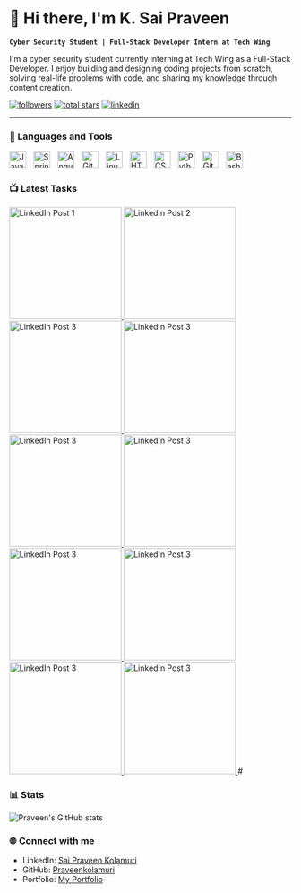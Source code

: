 # 👋 Hi there, I'm K. Sai Praveen

**`Cyber Security Student | Full-Stack Developer Intern at Tech Wing`**

I'm a cyber security student currently interning at Tech Wing as a Full-Stack Developer. I enjoy building and designing coding projects from scratch, solving real-life problems with code, and sharing my knowledge through content creation.

<p align="left">
  <a href="https://github.com/Praveenkolamuri?tab=followers">
    <img alt="followers" title="Follow me on GitHub" src="https://custom-icon-badges.demolab.com/github/followers/Praveenkolamuri?color=236ad3&labelColor=1155ba&style=for-the-badge&logo=person-add&label=Follow&logoColor=white"/></a>
  <a href="https://github.com/Praveenkolamuri?tab=repositories&sort=stargazers">
    <img alt="total stars" title="Total stars on GitHub" src="https://custom-icon-badges.demolab.com/github/stars/Praveenkolamuri?color=55960c&style=for-the-badge&labelColor=488207&logo=star"/></a>
  <a href="https://www.linkedin.com/in/sai-praveen-kolamuri-7b449822a/">
    <img alt="linkedin" title="Connect with me on LinkedIn" src="https://img.shields.io/badge/LinkedIn-0077B5?style=for-the-badge&logo=linkedin&logoColor=white"/></a>
</p>

---

### 🧰 Languages and Tools

<img align="left" alt="Java" width="30px" style="padding-right:10px;" src="https://cdn.jsdelivr.net/gh/devicons/devicon/icons/java/java-original.svg"/>
<img align="left" alt="Spring" width="30px" style="padding-right:10px;" src="https://cdn.jsdelivr.net/gh/devicons/devicon/icons/spring/spring-original.svg" />
<img align="left" alt="Angular" width="30px" style="padding-right:10px;" src="https://cdn.jsdelivr.net/gh/devicons/devicon/icons/angularjs/angularjs-plain.svg" />
<img align="left" alt="Git" width="30px" style="padding-right:10px;" src="https://cdn.jsdelivr.net/gh/devicons/devicon/icons/git/git-original.svg" />
<img align="left" alt="Linux" width="30px" style="padding-right:10px;" src="https://cdn.jsdelivr.net/gh/devicons/devicon/icons/linux/linux-original.svg" />
<img align="left" alt="HTML" width="30px" style="padding-right:10px;" src="https://cdn.jsdelivr.net/gh/devicons/devicon/icons/html5/html5-plain.svg" />
<img align="left" alt="CSS" width="30px" style="padding-right:10px;" src="https://cdn.jsdelivr.net/gh/devicons/devicon/icons/css3/css3-plain.svg" />
<img align="left" alt="Python" width="30px" style="padding-right:10px;" src="https://cdn.jsdelivr.net/gh/devicons/devicon/icons/python/python-plain.svg" />
<img align="left" alt="GitHub" width="30px" style="padding-right:10px;" src="https://cdn.jsdelivr.net/gh/devicons/devicon/icons/github/github-original.svg" />
<img align="left" alt="Bash" width="30px" style="padding-right:10px;" src="https://cdn.jsdelivr.net/gh/devicons/devicon/icons/bash/bash-original.svg" />
<br />

#



### 📺 Latest Tasks

<a href="https://www.linkedin.com/posts/sai-praveen-kolamuri-7b449822a_artificialintelligence-machinelearning-imageclassification-activity-7210909915995860993-PJ1e?utm_source=share&utm_medium=member_desktop">
  <img src="https://github.com/Praveenkolamuri/praveenkolamuri/assets/152489796/98a986b9-1880-46d3-b6d8-da47fd1cc2b0" alt="LinkedIn Post 1" width="200" height="200"/>
</a>
<a href="https://www.linkedin.com/posts/sai-praveen-kolamuri-7b449822a_visualquestionanswering-vqa-machinelearning-activity-7211669594673938432-Bs_C?utm_source=share&utm_medium=member_desktop">
  <img src="https://github.com/Praveenkolamuri/praveenkolamuri/assets/152489796/bb65aceb-71de-4f6c-b1e7-4eed18812085 " alt="LinkedIn Post 2" width="200" height="200"/>
</a>
<a href="https://www.linkedin.com/posts/sai-praveen-kolamuri-7b449822a_handgesturerecognition-machinelearning-artificialintelligence-activity-7211626437252980739-KSqO?utm_source=share&utm_medium=member_desktop">
  <img src="https://github.com/Praveenkolamuri/praveenkolamuri/assets/152489796/eae281b4-f623-42ea-b4b5-795e9ac86588  " alt="LinkedIn Post 3" width="200" height="200"/>
</a>
<a href="https://www.linkedin.com/posts/sai-praveen-kolamuri-7b449822a_textsummarization-machinelearning-artificialintelligence-activity-7211354268681871361-a3-Y?utm_source=share&utm_medium=member_desktop">
  <img src="https://github.com/Praveenkolamuri/praveenkolamuri/assets/152489796/3852850f-df72-4460-af1a-cd29462f6d8a  " alt="LinkedIn Post 3" width="200" height="200"/>
</a>
<a href="https://www.linkedin.com/posts/sai-praveen-kolamuri-7b449822a_ai-artificialintelligence-machinelearning-activity-7211290391378046976-1_5P?utm_source=share&utm_medium=member_desktop">
  <img src="https://github.com/Praveenkolamuri/praveenkolamuri/assets/152489796/0dfb2d43-1011-473e-af06-1b9628c0980d   " alt="LinkedIn Post 3" width="200" height="200"/>
</a>
<a href="https://www.linkedin.com/posts/sai-praveen-kolamuri-7b449822a_artificialintelligence-machinelearning-humanposeestimation-activity-7210976781233709056-kuj1?utm_source=share&utm_medium=member_desktop">
  <img src="https://github.com/Praveenkolamuri/praveenkolamuri/assets/152489796/e430f4c6-c0c9-49aa-a55c-e3610e37c213    " alt="LinkedIn Post 3" width="200" height="200"/>
</a>
<a href="https://www.linkedin.com/posts/sai-praveen-kolamuri-7b449822a_cybersecurity-learningjourney-tryhackme-activity-7209068956286894081-IsU5?utm_source=share&utm_medium=member_desktop">
  <img src="https://github.com/Praveenkolamuri/praveenkolamuri/assets/152489796/39fe7053-6f86-466a-a5ef-0389ae6aa38c" alt="LinkedIn Post 3" width="200" height="200"/>
</a>
<a href="https://www.linkedin.com/posts/sai-praveen-kolamuri-7b449822a_ai-machinelearning-huggingface-activity-7206952472131608576-9MUX?utm_source=share&utm_medium=member_desktop">
  <img src="https://github.com/Praveenkolamuri/praveenkolamuri/assets/152489796/84e84c1b-c5bf-44cf-a03a-606c03e33957  " alt="LinkedIn Post 3" width="200" height="200"/>
</a>
<a href="https://www.linkedin.com/posts/sai-praveen-kolamuri-7b449822a_datavisualization-powerbi-agriculture-activity-7204821706769649664-Vufb?utm_source=share&utm_medium=member_desktop">
  <img src="https://github.com/Praveenkolamuri/praveenkolamuri/assets/152489796/a4f87b7b-c083-4f4b-9c10-1e423da717d2   " alt="LinkedIn Post 3" width="200" height="200"/>
</a>
</a>
<a href="https://www.linkedin.com/posts/sai-praveen-kolamuri-7b449822a_ai-machinelearning-computervision-activity-7201175695098585088-JOGH?utm_source=share&utm_medium=member_desktop">
  <img src="https://github.com/Praveenkolamuri/praveenkolamuri/assets/152489796/91f79858-6d59-4de0-86d9-97feb3c09bb8     " alt="LinkedIn Post 3" width="200" height="200"/>
</a>
#

### 📊 Stats

![Praveen's GitHub stats](https://github-readme-stats.vercel.app/api?username=Praveenkolamuri&show_icons=true&theme=gruvbox)

### 🌐 Connect with me

- LinkedIn: [Sai Praveen Kolamuri](https://www.linkedin.com/in/sai-praveen-kolamuri-7b449822a/)
- GitHub: [Praveenkolamuri](https://github.com/Praveenkolamuri)
- Portfolio: [My Portfolio](https://your-portfolio-url.com)


